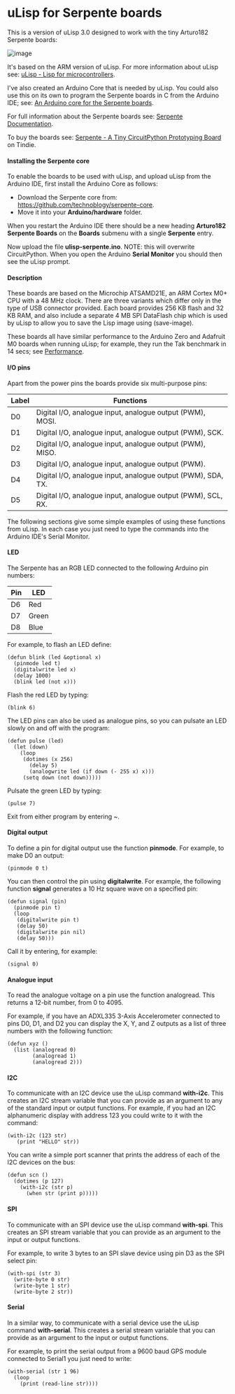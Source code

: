 # uLisp for Serpente boards

This is a version of uLisp 3.0 designed to work with the tiny Arturo182 Serpente boards:

![image](http://www.ulisp.com/pictures/3j/Serpente-small.jpg)

It's based on the ARM version of uLisp. For more information about uLisp see: [uLisp - Lisp for microcontrollers](http://www.ulisp.com/show?3M).

I've also created an Arduino Core that is needed by uLisp. You could also use this on its own to program the Serpente boards in C from the Arduino IDE; see: [An Arduino core for the Serpente boards](https://github.com/technoblogy/serpente-core).

For full information about the Serpente boards see: [Serpente Documentation](https://serpente.solder.party).

To buy the boards see: [Serpente - A Tiny CircuitPython Prototyping Board](https://www.tindie.com/products/arturo182/serpente-a-tiny-circuitpython-prototyping-board/) on Tindie.

#### Installing the Serpente core

To enable the boards to be used with uLisp, and upload uLisp from the Arduino IDE, first install the Arduino Core as follows:

* Download the Serpente core from: https://github.com/technoblogy/serpente-core.
* Move it into your **Arduino/hardware** folder.

When you restart the Arduino IDE there should be a new heading **Arturo182 Serpente Boards** on the **Boards** submenu with a single **Serpente** entry.

Now upload the file **ulisp-serpente.ino**. NOTE: this will overwrite CircuitPython. When you open the Arduino **Serial Monitor** you should then see the uLisp prompt.

#### Description

These boards are based on the Microchip ATSAMD21E, an ARM Cortex M0+ CPU with a 48 MHz clock. There are three variants which differ only in the type of USB connector provided. Each board provides 256 KB flash and 32 KB RAM, and also include a separate 4 MB SPI DataFlash chip which is used by uLisp to allow you to save the Lisp image using (save-image).

These boards all have similar performance to the Arduino Zero and Adafruit M0 boards when running uLisp; for example, they run the Tak benchmark in 14 secs; see [Performance](http://www.ulisp.com/show?3M#performance).

#### I/O pins

Apart from the power pins the boards provide six multi-purpose pins:

| Label | Functions |
| ----- | --------- |
| D0 | Digital I/O, analogue input, analogue output (PWM), MOSI. |
| D1 | Digital I/O, analogue input, analogue output (PWM), SCK. |
| D2 | Digital I/O, analogue input, analogue output (PWM), MISO. |
| D3 | Digital I/O, analogue input, analogue output (PWM). |
| D4 | Digital I/O, analogue input, analogue output (PWM), SDA, TX. |
| D5 | Digital I/O, analogue input, analogue output (PWM), SCL, RX. |

The following sections give some simple examples of using these functions from uLisp. In each case you just need to type the commands into the Arduino IDE's Serial Monitor.

#### LED

The Serpente has an RGB LED connected to the following Arduino pin numbers:

| Pin | LED |
| --- | --------- |
| D6 | Red |
| D7 | Green |
| D8 | Blue |

For example, to flash an LED define:

````text
(defun blink (led &optional x)
  (pinmode led t)
  (digitalwrite led x)
  (delay 1000)
  (blink led (not x)))
````
Flash the red LED by typing:

    (blink 6)

The LED pins can also be used as analogue pins, so you can pulsate an LED slowly on and off with the program:
````text
(defun pulse (led)
  (let (down)
    (loop
     (dotimes (x 256)
       (delay 5)
       (analogwrite led (if down (- 255 x) x)))
     (setq down (not down)))))
````
Pulsate the green LED by typing:

    (pulse 7)

Exit from either program by entering ~.

#### Digital output

To define a pin for digital output use the function **pinmode**. For example, to make D0 an output:

    (pinmode 0 t)

You can then control the pin using **digitalwrite**. For example, the following function **signal** generates a 10 Hz square wave on a specified pin:
````text
(defun signal (pin)
  (pinmode pin t)
  (loop
   (digitalwrite pin t)
   (delay 50)
   (digitalwrite pin nil)
   (delay 50)))
````
Call it by entering, for example:

    (signal 0)

#### Analogue input

To read the analogue voltage on a pin use the function analogread. This returns a 12-bit number, from 0 to 4095.

For example, if you have an ADXL335 3-Axis Accelerometer connected to pins D0, D1, and D2 you can display the X, Y, and Z outputs as a list of three numbers with the following function:
````text
(defun xyz ()
  (list (analogread 0)
        (analogread 1)
        (analogread 2)))
````

#### I2C

To communicate with an I2C device use the uLisp command **with-i2c**. This creates an I2C stream variable that you can provide as an argument to any of the standard input or output functions. For example, if you had an I2C alphanumeric display with address 123 you could write to it with the command:
````text
(with-i2c (123 str)
   (print "HELLO" str))
````
You can write a simple port scanner that prints the address of each of the I2C devices on the bus:
````text
(defun scn ()
  (dotimes (p 127)
    (with-i2c (str p)
      (when str (print p)))))
````
#### SPI

To communicate with an SPI device use the uLisp command **with-spi**. This creates an SPI stream variable that you can provide as an argument to the input or output functions.

For example, to write 3 bytes to an SPI slave device using pin D3 as the SPI select pin:
````text
(with-spi (str 3)
  (write-byte 0 str)
  (write-byte 1 str)
  (write-byte 2 str))
````
#### Serial

In a similar way, to communicate with a serial device use the uLisp command **with-serial**. This creates a serial stream variable that you can provide as an argument to the input or output functions.

For example, to print the serial output from a 9600 baud GPS module connected to Serial1 you just need to write:
````text
(with-serial (str 1 96)
  (loop
    (print (read-line str))))
````
